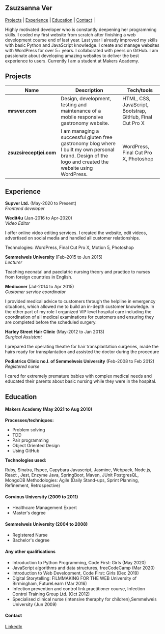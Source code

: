 ## Zsuzsanna Ver

[Projects](#projects) | [Experience](#experience) | [Education](#education) | [Contact](#contact) |


Highly motivated developer who is constantly deepening her programming skills. I coded my first website from scratch after finishing a web development course end of last year. Last year I already improved my skills with basic Python and JavaScript knowledge. I create and manage websites with WordPress for over 5+ years. I collaborated with peers on GitHub. I am passionate about developing amazing websites to deliver the best experience to users. Currently I am a student at Makers Academy.

## Projects

| Name                         | Description       | Tech/tools        |
| ---------------------------- | ----------------- | ----------------- |
| **mrsver.com**               | Design, development, testing and maintenance of a mobile responsive gastronomy website. | HTML, CSS, JavaScript, Bootstrap, GitHub, Final Cut Pro X              |
| **zsuzsireceptjei.com**            | I am managing a successful gluten free gastronomy blog where I built my own personal brand. Design of the logo and created the website using WordPress. | WordPress, Final Cut Pro X, Photoshop |

## Experience

**Supver Ltd.** (May-2020 to Present)  
_Frontend developer_

**Wedit4u** (Jan-2016 to Apr-2020)  
_Video Editor_

I offer online video editing services. I created the website, edit videos, advertised on social media and handled all customer relationships.

Technologies: WordPress, Final Cut Pro X, Motion 5, Photoshop

**Semmelweis University** (Feb-2015 to Jun 2015)  
_Lecturer_

Teaching neonatal and paediatric nursing theory and practice to nurses from foreign countries in English.

**Medicover** (Jul-2014 to Apr 2015)  
_Customer service coordinator_

I provided medical advice to customers through the helpline in emergency situations, which allowed me to build an in-depth customer knowledge. In the other part of my role I organized VIP level hospital care including the coordination of all medical examinations for customers and ensuring they are completed before the scheduled surgery.

**Harley Street Hair Clinic** (May-2012 to Jan 2013)  
_Surgical Assistant_

I prepared the operating theatre for hair transplantation surgeries, made the hairs ready for transplantation and assisted the doctor during the procedure

**Pediatrics Clinic no.I. of Semmelweis University** (Feb-2008 to Feb 2012)  
_Registered nurse_

I cared for extremely premature babies with complex medical needs and educated their parents about basic nursing while they were in the hospital.


## Education

#### Makers Academy (May 2021 to Aug 2010)

**Processes/techniques:**

- Problem solving
- TDD
- Pair programming
- Object Oriented Design
- Using GitHub

**Technologies used:**

Ruby, Sinatra, Rspec, Capybara
Javascript, Jasmine, Webpack, Node.js, React , Jest, Enzyme
Java, SpringBoot, Maven, JUnit
PostgresQL, MongoDB
Methodologies: Agile (Daily Stand-ups, Sprint Planning, Refinement, Retrospective)

#### Corvinus University (2009 to 2011)

- Healthcare Management Expert
- Master's degree

#### Semmelweis University (2004 to 2008)

- Registered Nurse
- Bachelor's degree

#### Any other qualifications

- Introduction to Python Programming, Code First: Girls (May 2020)
- JavaScript algorithms and data structures, freeCodeCamp (Mar 2020)
- Introduction to Web Development, Code First: Girls (Dec 2019)
- Digital Storytelling: FILMMAKING FOR THE WEB University of Birmingham, FutureLearn (Mar 2016)
- Infection prevention and control link practitioner course, Infection Control Training Group Ltd. (Oct 2012)
- Specialised clinical nurse (intensive theraphy for children),Semmelweis University (Jun 2009)

#### Contact
[LinkedIn](https://www.linkedin.com/in/zsuzsannaver/)
